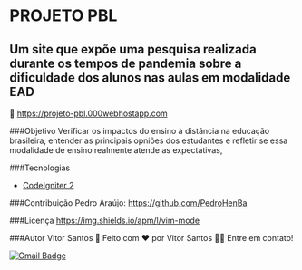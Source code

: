 
# PROJETO PBL
## Um site que expõe uma pesquisa realizada durante os tempos de pandemia sobre a dificuldade dos alunos nas aulas em modalidade EAD

🔎 https://projeto-pbl.000webhostapp.com

 ###Objetivo
  Verificar os impactos do ensino à distância na educação brasileira, entender as principais opniões dos estudantes e refletir se essa modalidade de ensino realmente atende as expectativas,
  
 ###Tecnologias
  - [CodeIgniter 2](https://codeigniter.com/)
  
 ###Contribuição
  Pedro Araújo: https://github.com/PedroHenBa
  
 ###Licença
 https://img.shields.io/apm/l/vim-mode
 
 ###Autor
  Vitor Santos 🚀
  Feito com ❤️ por Vitor Santos 👋🏽 Entre em contato!

[![Gmail Badge](https://img.shields.io/badge/-vitoralannl@gmail.com-c14438?style=flat-square&logo=Gmail&logoColor=white&link=mailto:vitoralannl@gmail.com)](mailto:vitoralannl@gmail.com)
